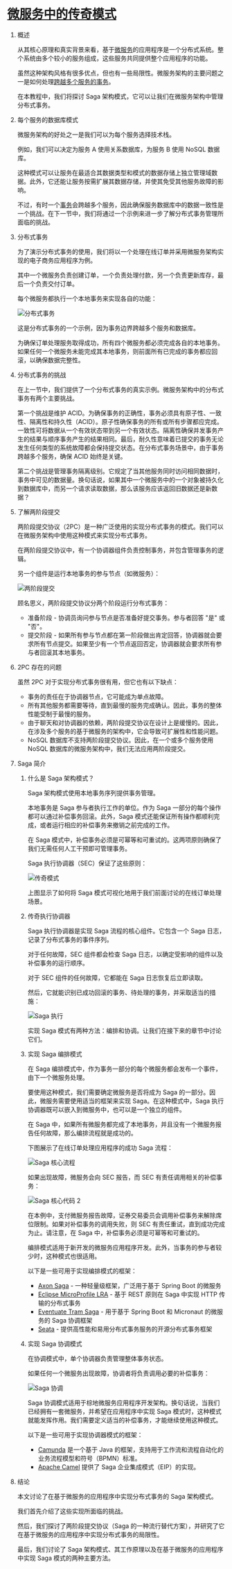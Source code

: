 # [微服务中的传奇模式](https://www.baeldung.com/cs/saga-pattern-microservices)

1. 概述

    从其核心原理和真实背景来看，基于[微服务](https://www.baeldung.com/spring-microservices-guide)的应用程序是一个分布式系统。整个系统由多个较小的服务组成，这些服务共同提供整个应用程序的功能。

    虽然这种架构风格有很多优点，但也有一些局限性。微服务架构的主要问题之一是如何处理[跨越多个服务的事务](https://www.baeldung.com/transactions-across-microservices)。

    在本教程中，我们将探讨 Saga 架构模式，它可以让我们在微服务架构中管理分布式事务。

2. 每个服务的数据库模式

    微服务架构的好处之一是我们可以为每个服务选择技术栈。

    例如，我们可以决定为服务 A 使用关系数据库，为服务 B 使用 NoSQL 数据库。

    这种模式可以让服务在最适合其数据类型和模式的数据存储上独立管理域数据。此外，它还能让服务按需扩展其数据存储，并使其免受其他服务故障的影响。

    不过，有时一个[事务](https://www.baeldung.com/transactions-intro)会跨越多个服务，因此确保服务数据库中的数据一致性是一个挑战。在下一节中，我们将通过一个示例来进一步了解分布式事务管理所面临的挑战。

3. 分布式事务

    为了演示分布式事务的使用，我们将以一个处理在线订单并采用微服务架构实现的电子商务应用程序为例。

    其中一个微服务负责创建订单，一个负责处理付款，另一个负责更新库存，最后一个负责交付订单。

    每个微服务都执行一个本地事务来实现各自的功能：

    ![分布式事务](pic/distributed-transaction.webp)

    这是分布式事务的一个示例，因为事务边界跨越多个服务和数据库。

    为确保订单处理服务取得成功，所有四个微服务都必须完成各自的本地事务。如果任何一个微服务未能完成其本地事务，则前面所有已完成的事务都应回滚，以确保数据完整性。

4. 分布式事务的挑战

    在上一节中，我们提供了一个分布式事务的真实示例。微服务架构中的分布式事务有两个主要挑战。

    第一个挑战是维护 ACID。为确保事务的正确性，事务必须具有原子性、一致性、隔离性和持久性（ACID）。原子性确保事务的所有或所有步骤都应完成。一致性可将数据从一个有效状态带到另一个有效状态。隔离性确保并发事务产生的结果与顺序事务产生的结果相同。最后，耐久性意味着已提交的事务无论发生任何类型的系统故障都会保持提交状态。在分布式事务场景中，由于事务跨越多个服务，确保 ACID 始终是关键。

    第二个挑战是管理事务隔离级别。它规定了当其他服务同时访问相同数据时，事务中可见的数据量。换句话说，如果其中一个微服务中的一个对象被持久化到数据库中，而另一个请求读取数据，那么该服务应该返回旧数据还是新数据？

5. 了解两阶段提交

    两阶段提交协议（2PC）是一种广泛使用的实现分布式事务的模式。我们可以在微服务架构中使用这种模式来实现分布式事务。

    在两阶段提交协议中，有一个协调器组件负责控制事务，并包含管理事务的逻辑。

    另一个组件是运行本地事务的参与节点（如微服务）：

    ![两阶段提交](pic/two-phase-commit-1.webp)

    顾名思义，两阶段提交协议分两个阶段运行分布式事务：

    - 准备阶段 - 协调员询问参与节点是否准备好提交事务。参与者回答 "是" 或 "否"。
    - 提交阶段 - 如果所有参与节点都在第一阶段做出肯定回答，协调器就会要求所有节点提交。如果至少有一个节点返回否定，协调器就会要求所有参与者回滚其本地事务。

6. 2PC 存在的问题

    虽然 2PC 对于实现分布式事务很有用，但它也有以下缺点：

    - 事务的责任在于协调器节点，它可能成为单点故障。
    - 所有其他服务都需要等待，直到最慢的服务完成确认。因此，事务的整体性能受制于最慢的服务。
    - 由于聊天和对协调器的依赖，两阶段提交协议在设计上是缓慢的。因此，在涉及多个服务的基于微服务的架构中，它会导致可扩展性和性能问题。
    - NoSQL 数据库不支持两阶段提交协议。因此，在一个或多个服务使用 NoSQL 数据库的微服务架构中，我们无法应用两阶段提交。

7. Saga 简介

    1. 什么是 Saga 架构模式？

        Saga 架构模式使用本地事务序列提供事务管理。

        本地事务是 Saga 参与者执行工作的单位。作为 Saga 一部分的每个操作都可以通过补偿事务回滚。此外，Saga 模式还能保证所有操作都顺利完成，或者运行相应的补偿事务来撤销之前完成的工作。

        在 Saga 模式中，补偿事务必须是可幂等和可重试的。这两项原则确保了我们无需任何人工干预即可管理事务。

        Saga 执行协调器（SEC）保证了这些原则：

        ![传奇模式](pic/saga-pattern.webp)

        上图显示了如何将 Saga 模式可视化地用于我们前面讨论的在线订单处理场景。

    2. 传奇执行协调器

        Saga 执行协调器是实现 Saga 流程的核心组件。它包含一个 Saga 日志，记录了分布式事务的事件序列。

        对于任何故障，SEC 组件都会检查 Saga 日志，以确定受影响的组件以及补偿事务的运行顺序。

        对于 SEC 组件的任何故障，它都能在 Saga 日志恢复后立即读取。

        然后，它就能识别已成功回滚的事务、待处理的事务，并采取适当的措施：

        ![Saga 执行](pic/saga-execution.webp)

        实现 Saga 模式有两种方法：编排和协调。让我们在接下来的章节中讨论它们。

    3. 实现 Saga 编排模式

        在 Saga 编排模式中，作为事务一部分的每个微服务都会发布一个事件，由下一个微服务处理。

        要使用这种模式，我们需要确定微服务是否将成为 Saga 的一部分。因此，微服务需要使用适当的框架来实现 Saga。在这种模式中，Saga 执行协调器既可以嵌入到微服务中，也可以是一个独立的组件。

        在 Saga 中，如果所有微服务都完成了本地事务，并且没有一个微服务报告任何故障，那么编排流程就是成功的。

        下图展示了在线订单处理应用程序的成功 Saga 流程：

        ![Saga 核心流程](pic/saga-coreography.webp)

        如果出现故障，微服务会向 SEC 报告，而 SEC 有责任调用相关的补偿事务：

        ![Saga 核心代码 2](pic/saga-coreography-2.webp)

        在本例中，支付微服务报告故障，证券交易委员会调用补偿事务来解除席位限制。如果对补偿事务的调用失败，则 SEC 有责任重试，直到成功完成为止。请注意，在 Saga 中，补偿事务必须是可幂等和可重试的。

        编排模式适用于新开发的微服务应用程序开发。此外，当事务的参与者较少时，这种模式也很适用。

        以下是一些可用于实现编排模式的框架：

        - [Axon Saga](https://docs.axoniq.io/reference-guide/v/3.1/part-ii-domain-logic/sagas) - 一种轻量级框架，广泛用于基于 Spring Boot 的微服务
        - [Eclipse MicroProfile LRA](https://github.com/eclipse/microprofile-lra) - 基于 REST 原则在 Saga 中实现 HTTP 传输的分布式事务
        - [Eventuate Tram Saga](https://eventuate.io/docs/manual/eventuate-tram/latest/getting-started-eventuate-tram-sagas.html) - 用于基于 Spring Boot 和 Micronaut 的微服务的 Saga 协调框架
        - [Seata](https://www.seata.io/docs/dev/mode/saga-mode/) - 提供高性能和易用分布式事务服务的开源分布式事务框架

    4. 实现 Saga 协调模式

        在协调模式中，单个协调器负责管理整体事务状态。

        如果任何一个微服务出现故障，协调者将负责调用必要的补偿事务：

        ![Saga 协调](pic/saga-orchestration.webp)

        Saga 协调模式适用于棕地微服务应用程序开发架构。换句话说，当我们已经拥有一套微服务，并希望在应用程序中实现 Saga 模式时，这种模式就能发挥作用。我们需要定义适当的补偿事务，才能继续使用这种模式。

        以下是一些可用于实现协调器模式的框架：

        - [Camunda](https://camunda.com/) 是一个基于 Java 的框架，支持用于工作流和流程自动化的业务流程模型和符号（BPMN）标准。
        - [Apache Camel](https://camel.apache.org/components/latest/eips/saga-eip.html) 提供了 Saga 企业集成模式（EIP）的实现。

8. 结论

    本文讨论了在基于微服务的应用程序中实现分布式事务的 Saga 架构模式。

    我们首先介绍了这些实现所面临的挑战。

    然后，我们探讨了两阶段提交协议（Saga 的一种流行替代方案），并研究了它在基于微服务的应用程序中实现分布式事务的局限性。

    最后，我们讨论了 Saga 架构模式、其工作原理以及在基于微服务的应用程序中实现 Saga 模式的两种主要方法。
